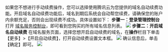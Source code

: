 如果您不想进行手动续费操作，您可以选择使用腾讯云为您提供的域名自动续费功能。开启域名自动续费功能后，域名到期后系统会自动帮您续费，请确保您的账户内余额充足，否则会出现续费不成功。具体设置如下：
**步骤一：登录管理控制台**
打开 [域名服务控制台](https://console.cloud.tencent.com/domain)，即可看到您购买的所有域名信息列表。
![](//mc.qcloudimg.com/static/img/9911cce56febc8335e0f7c27f4f20212/image.png)
**步骤二：开启域名自动续费**
在域名服务页面，选择您想开启自动续费的域名，在**操作**栏目下单击【更多】>【开启自动续费】，打开自动续费设置文本框。
![](//mc.qcloudimg.com/static/img/5e482199d67ec2ed9db33092ce72ac6f/image.png)
确认信息后，单击【确定】即可。
![](//mc.qcloudimg.com/static/img/ea096a03290389be0967230d82a9d0b8/image.png)



